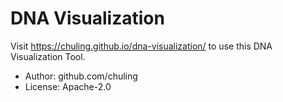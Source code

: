 # DNA Visualization

Visit <https://chuling.github.io/dna-visualization/> to use this DNA Visualization Tool.

* Author: github.com/chuling
* License: Apache-2.0
